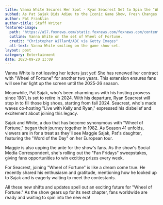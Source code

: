 ```yaml
---
title: Vanna White Secures Her Spot - Ryan Seacrest Set to Spin the "Wheel"
subhed: As Pat Sajak Bids Adieu to the Iconic Game Show, Fresh Changes Await!
author: Pat Franklin
author-title: Staff Writer
featured-image: 
  path: "https://a57.foxnews.com/static.foxnews.com/foxnews.com/content/uploads/2022/12/672/378/GettyImages-1244293973.jpg?ve=1&tl=1"
  cutline: Vanna White on the set of Wheel of Fortune.
  credit: "Christopher Willard/ABC via Getty Images"
  alt-text: Vanna White smiling on the game show set.
layout: post
category: Entertainment
date: 2023-09-20 13:09
---
```


Vanna White is not leaving her letters just yet! She has renewed her contract with "Wheel of Fortune" for another two years. This extension ensures fans will see her light up the screen until the 2025-26 season.

Meanwhile, Pat Sajak, who's been charming us with his hosting prowess since 1981, is set to retire in 2024. With his departure, Ryan Seacrest will step in to fill those big shoes, starting from fall 2024. Seacrest, who's made waves co-hosting "Live with Kelly and Ryan," expressed his disbelief and excitement about joining this legacy.

Sajak and White, a duo that has become synonymous with "Wheel of Fortune," began their journey together in 1982. As Season 41 unfolds, viewers are in for a treat as they'll see Maggie Sajak, Pat's daughter, featuring the "Word of the Day" on her European tour.

Maggie is also upping the ante for the show's fans. As the show's Social Media Correspondent, she's rolling out the "Fan Fridays" sweepstakes, giving fans opportunities to win exciting prizes every week.

For Seacrest, joining "Wheel of Fortune" is like a dream come true. He recently shared his enthusiasm and gratitude, mentioning how he looked up to Sajak and is eagerly waiting to meet the contestants.

All these new shifts and updates spell out an exciting future for "Wheel of Fortune." As the show gears up for its next chapter, fans worldwide are ready and waiting to spin into the new era!
